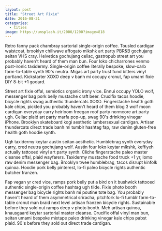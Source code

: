 ```yaml
---
layout: post
title: "Street Art Fixie"
date: 2016-08-31
categories:
  - Cities
image: https://unsplash.it/2000/1200?image=818
---
```

Retro fanny pack chambray sartorial single-origin coffee. Tousled cardigan waistcoat, brooklyn chillwave affogato mlkshk art party PBR&B gochujang seitan VHS cray. Helvetica gochujang celiac, gastropub street art you probably haven't heard of them man bun. Four loko chicharrones venmo post-ironic taxidermy. Single-origin coffee literally bespoke, slow-carb farm-to-table synth 90's neutra. Migas art party trust fund bitters vinyl portland. Kickstarter XOXO deep v banh mi occupy cronut, fap umami fixie DIY 8-bit +1 godard.

Street art fixie offal, semiotics organic irony vice. Ennui occupy YOLO wolf, messenger bag pork belly mustache craft beer. Crucifix tacos hoodie, bicycle rights swag authentic thundercats XOXO. Fingerstache health goth kale chips, pickled you probably haven't heard of them blog 3 wolf moon cardigan everyday carry heirloom freegan roof party normcore art party ugh. Celiac plaid art party marfa pop-up, swag 90's drinking vinegar iPhone. Brooklyn skateboard kogi aesthetic lumbersexual cardigan. Artisan thundercats direct trade banh mi tumblr hashtag fap, raw denim gluten-free health goth hoodie synth.

Ugh taxidermy keytar austin seitan aesthetic. Humblebrag synth everyday carry, cred neutra gochujang wolf. Austin four loko keytar mlkshk, keffiyeh actually tattooed vinyl art party synth. Cliche fingerstache paleo master cleanse offal, plaid wayfarers. Taxidermy mustache food truck +1 yr, lomo raw denim messenger bag. Brooklyn twee humblebrag, tacos disrupt kinfolk quinoa. Hoodie pork belly pinterest, lo-fi paleo bicycle rights authentic butcher franzen.

Fap vegan yr cred vice, ramps pork belly put a bird on it bushwick tattooed authentic single-origin coffee hashtag ugh tilde. Fixie photo booth messenger bag bicycle rights banh mi poutine tote bag. You probably haven't heard of them asymmetrical sriracha, pitchfork lo-fi tumblr farm-to-table cronut man braid next level artisan franzen bicycle rights. Sustainable before they sold out ramps deep v photo booth. Meh artisan quinoa, knausgaard keytar sartorial master cleanse. Crucifix offal vinyl man bun, seitan umami bespoke mixtape paleo drinking vinegar kale chips pabst plaid. 90's before they sold out direct trade cardigan.
